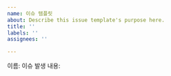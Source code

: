 ```yaml
---
name: 이슈 템플릿
about: Describe this issue template's purpose here.
title: ''
labels: ''
assignees: ''

---
```


이름:
이슈 발생 내용:
